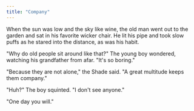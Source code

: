 ```yaml
---
title: "Company"
---
```

When the sun was low and the sky like wine, the old man went out to the garden and sat in his favorite wicker chair. He lit his pipe and took slow puffs as he stared into the distance, as was his habit.

"Why do old people sit around like that?" The young boy wondered, watching his grandfather from afar. "It's so boring."

"Because they are not alone," the Shade said. "A great multitude keeps them company."

"Huh?" The boy squinted. "I don't see anyone."

"One day you will."